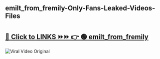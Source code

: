 
 ## emilt_from_fremily-Only-Fans-Leaked-Videos-Files

# <h2><a href="https://mediaupload.pro?emilt_from_fremily">🔗 Click to LINKS ⏩⏩ 👉 🟢 emilt_from_fremily </a></h2>

<a href="https://mediaupload.pro?emilt_from_fremily" rel="nofollow" data-target="animated-image.originalLink"><img src="https://i.ibb.co.com/xMMVF88/686577567.gif" alt="Viral Video Original" style="max-width: 100%; display: inline-block;" data-target="animated-image.originalImage"></a>